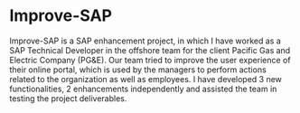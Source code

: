 # Improve-SAP
Improve-SAP is a SAP enhancement project, in which I have worked as a SAP Technical Developer in the offshore team for the client Pacific Gas and Electric Company (PG&amp;E). Our team tried to improve the user experience of their online portal, which is used by the managers to perform actions related to the organization as well as employees. I have developed 3 new functionalities, 2 enhancements independently and assisted the team in testing the project deliverables.
